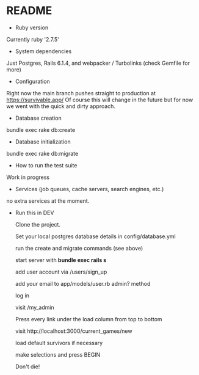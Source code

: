 # README

* Ruby version

Currently ruby '2.7.5'

* System dependencies

Just Postgres, Rails 6.1.4, and webpacker / Turbolinks (check Gemfile for more)

* Configuration

Right now the main branch pushes straight to production at https://survivable.app/
Of course this will change in the future but for now we went with the quick and dirty approach.

* Database creation

bundle exec rake db:create

* Database initialization

bundle exec rake db:migrate

* How to run the test suite

Work in progress

* Services (job queues, cache servers, search engines, etc.)

no extra services at the moment.

* Run this in DEV

  Clone the project. 
  
  Set your local postgres database details in config/database.yml
  
  run the create and migrate commands (see above)
  
  start server with **bundle exec rails s**
  
  add user account via /users/sign_up
  
  add your email to app/models/user.rb admin? method
  
  log in
  
  visit /my_admin
  
  Press every link under the load column from top to bottom
  
  visit http://localhost:3000/current_games/new
  
  load default survivors if necessary
  
  make selections and press BEGIN
  
  Don't die!

